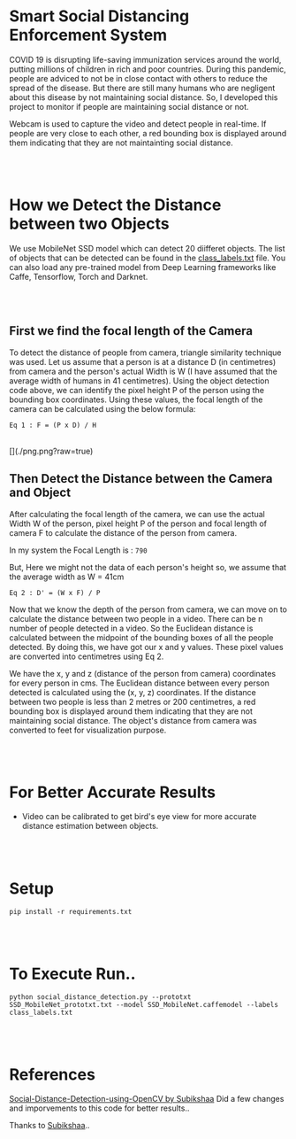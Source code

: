 # Smart Social Distancing Enforcement System

COVID 19 is disrupting life-saving immunization services around the world, putting millions of children  in rich and poor countries. During this pandemic, people are adviced to not be in close contact with others to reduce the spread of the disease. But there are still many humans who are negligent about this disease by not maintaining social distance. So, I developed this project to monitor if people are maintaining social distance or not.

Webcam is used to capture the video and detect people in real-time. If people are very close to each other, a red bounding box is displayed around them indicating that they are not maintainting social distance.

<br/><br/>

# How we Detect the Distance between two Objects

We use MobileNet SSD model which can detect 20 diifferet objects. The list of objects that can be detected can be found in the [class_labels.txt](class_labels.txt) file. You can also load any pre-trained model from Deep Learning frameworks like Caffe, Tensorflow, Torch and Darknet.

<br/><br/>

## First we find the focal length of the Camera

To detect the distance of people from camera, triangle similarity technique was used. Let us assume that a person is at a distance D (in centimetres) from camera and the person's actual Width is W (I have assumed that the average width of humans in 41 centimetres). Using the object detection code above, we can identify the pixel height P of the person using the bounding box coordinates. Using these values, the focal length of the camera can be calculated using the below formula:

```
Eq 1 : F = (P x D) / H
```

<br/>
[](./png.png?raw=true)
<br/>

## Then Detect the Distance between the Camera and Object

After calculating the focal length of the camera, we can use the actual Width W of the person, pixel height P of the person and focal length of camera F to calculate the distance of the person from camera.

In my system the Focal Length is :  `790`

But, Here we might not the data of each person's height so, we assume that the average width as  W = 41cm 

```
Eq 2 : D' = (W x F) / P
```

Now that we know the depth of the person from camera, we can move on to calculate the distance between two people in a video. There can be n number of people detected in a video. So the Euclidean distance is calculated between the midpoint of the bounding boxes of all the people detected. By doing this, we have got our x and y values. These pixel values are converted into centimetres using Eq 2.

We have the x, y and z (distance of the person from camera) coordinates for every person in cms. The Euclidean distance between every person detected is calculated using the (x, y, z) coordinates. If the distance between two people is less than 2 metres or 200 centimetres, a red bounding box is displayed around them indicating that they are not maintaining social distance. The object's distance from camera was converted to feet for visualization purpose.

<br/><br/>

# For Better Accurate Results 
* Video can be calibrated to get bird's eye view for more accurate distance estimation between objects.

<br/><br/>

# Setup 
```
pip install -r requirements.txt
```

<br/><br/>

# To Execute Run..
```
python social_distance_detection.py --prototxt SSD_MobileNet_prototxt.txt --model SSD_MobileNet.caffemodel --labels class_labels.txt
```

<br/><br/>

# References
[Social-Distance-Detection-using-OpenCV by Subikshaa](https://github.com/Subikshaa/Social-Distance-Detection-using-OpenCV) Did a few changes and imporvements to this code for better results..

Thanks to [Subikshaa](https://github.com/Subikshaa)..
